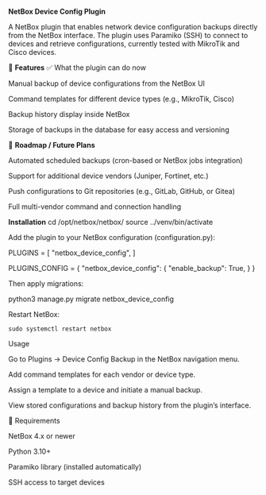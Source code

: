 **NetBox Device Config Plugin**

A NetBox plugin that enables network device configuration backups directly from the NetBox interface.
The plugin uses Paramiko (SSH) to connect to devices and retrieve configurations, currently tested with MikroTik and Cisco devices.

🔧 **Features**
✅ What the plugin can do now

Manual backup of device configurations from the NetBox UI

Command templates for different device types (e.g., MikroTik, Cisco)

Backup history display inside NetBox

Storage of backups in the database for easy access and versioning

🚀 **Roadmap / Future Plans**

Automated scheduled backups (cron-based or NetBox jobs integration)

Support for additional device vendors (Juniper, Fortinet, etc.)

Push configurations to Git repositories (e.g., GitLab, GitHub, or Gitea)

Full multi-vendor command and connection handling


**Installation**
cd /opt/netbox/netbox/
source ../venv/bin/activate



Add the plugin to your NetBox configuration (configuration.py):

PLUGINS = [
    "netbox_device_config",
]

PLUGINS_CONFIG = {
    "netbox_device_config": {
        "enable_backup": True,
    }
}


Then apply migrations:

python3 manage.py migrate netbox_device_config


Restart NetBox:

```sudo systemctl restart netbox```


Usage

Go to Plugins → Device Config Backup in the NetBox navigation menu.

Add command templates for each vendor or device type.

Assign a template to a device and initiate a manual backup.

View stored configurations and backup history from the plugin’s interface.

🧠 Requirements

NetBox 4.x or newer

Python 3.10+

Paramiko library (installed automatically)

SSH access to target devices
